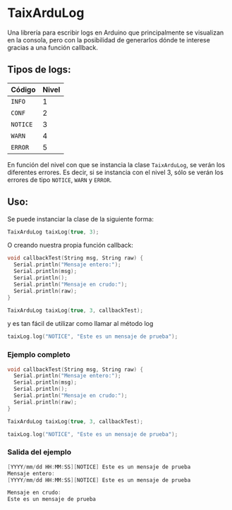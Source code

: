 # TaixArduLog

Una librería para escribir logs en Arduino que principalmente se visualizan en la consola, pero con la posibilidad de generarlos dónde te interese gracias a una función callback.

## Tipos de logs:
| Código 	| Nivel | 
|---	    |---	|
| `INFO` 	|1  	|
| `CONF` 	|2  	|
| `NOTICE`  |3  	|
| `WARN`    |4  	|
| `ERROR`   |5  	|

En función del nivel con que se instancia la clase `TaixArduLog`, se verán los diferentes errores. Es decir, si se instancia con el nivel 3, sólo se verán los errores de tipo `NOTICE`, `WARN` y `ERROR`.


## Uso:
Se puede instanciar la clase de la siguiente forma:

``` C++
TaixArduLog taixLog(true, 3);
```

O creando nuestra propia función callback:

``` C++
void callbackTest(String msg, String raw) {
  Serial.println("Mensaje entero:");
  Serial.println(msg);
  Serial.println();
  Serial.println("Mensaje en crudo:");
  Serial.println(raw);
}

TaixArduLog taixLog(true, 3, callbackTest);
```

y es tan fácil de utilizar como llamar al método log

``` C++
taixLog.log("NOTICE", "Este es un mensaje de prueba");
```


### Ejemplo completo

``` C++
void callbackTest(String msg, String raw) {
  Serial.println("Mensaje entero:");
  Serial.println(msg);
  Serial.println();
  Serial.println("Mensaje en crudo:");
  Serial.println(raw);
}

TaixArduLog taixLog(true, 3, callbackTest);

taixLog.log("NOTICE", "Este es un mensaje de prueba");
```

### Salida del ejemplo

``` C++
[YYYY/mm/dd HH:MM:SS][NOTICE] Este es un mensaje de prueba
Mensaje entero:
[YYYY/mm/dd HH:MM:SS][NOTICE] Este es un mensaje de prueba

Mensaje en crudo:
Este es un mensaje de prueba
```